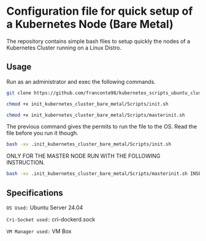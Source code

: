 # Configuration file for quick setup of a Kubernetes Node (Bare Metal)

The repository contains simple bash files to setup quickly the nodes of a Kubernetes Cluster running on a Linux Distro. 

## Usage

Run as an administrator and exec the following commands.

```bash
git clone https://github.com/franconte98/kubernetes_scripts_ubuntu_cluster.git
```

```bash
chmod +x init_kubernetes_cluster_bare_metal/Scripts/init.sh
```
```bash
chmod +x init_kubernetes_cluster_bare_metal/Scripts/masterinit.sh
```
The previous command gives the permits to run the file to the OS. Read the file before you run it though.

```bash
bash -xv .init_kubernetes_cluster_bare_metal/Scripts/init.sh
```

ONLY FOR THE MASTER NODE RUN WITH THE FOLLOWING INSTRUCTION.

```bash
bash -xv .init_kubernetes_cluster_bare_metal/Scripts/masterinit.sh INSERT_CONTROL_PLANE_IP
```

## Specifications

` OS Used: ` Ubuntu Server 24.04

` Cri-Socket used: ` cri-dockerd.sock

` VM Manager used: ` VM Box
